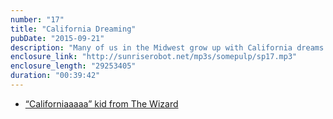 ```yaml
---
number: "17"
title: "California Dreaming"
pubDate: "2015-09-21"
description: "Many of us in the Midwest grow up with California dreams. So this podcast is about what this dreaming consists of, where it comes from, and how it is or is not achieved. Some people do make this dream come true. Some people make it to Denver or Alaska, but two of the four of us, Matt and Justin, made it all the way to San Diego and L. A., with some detours."
enclosure_link: "http://sunriserobot.net/mp3s/somepulp/sp17.mp3"
enclosure_length: "29253405"
duration: "00:39:42"
---
```

- [“Californiaaaaa” kid from The Wizard](https://www.youtube.com/watch?v=MSocSgw0x3E&feature=youtu.be)